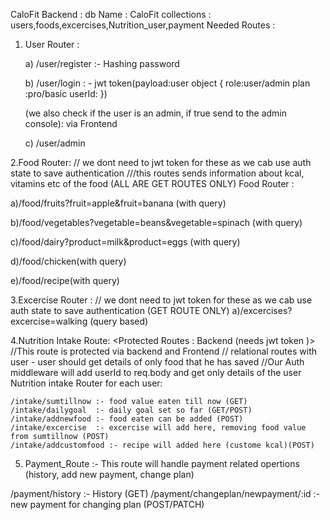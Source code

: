 CaloFit Backend :
db Name : CaloFit
collections : users,foods,excercises,Nutrition_user,payment
Needed Routes :

1.  User Router :

    a) /user/register :- Hashing password

    b) /user/login : - jwt token(payload:user object {
    role:user/admin
    plan :pro/basic
    userId:
    })

    (we also check if the user is an admin, if true send to the admin console): via Frontend

    c) /user/admin

2.Food Router: <Protected Route : via Frontend> // we dont need to jwt token for these as we cab use auth state to save authentication
///this routes sends information about kcal, vitamins etc of the food
(ALL ARE GET ROUTES ONLY)
Food Router :

a)/food/fruits?fruit=apple&fruit=banana (with query)

b)/food/vegetables?vegetable=beans&vegetable=spinach (with query)

c)/food/dairy?product=milk&product=eggs (with query)

d)/food/chicken(with query)

e)/food/recipe(with query)

3.Excercise Router :<Protected Route : via Frontend> // we dont need to jwt token for these as we cab use auth state to save authentication
(GET ROUTE ONLY)
a)/excercises?excercise=walking (query based)

4.Nutrition Intake Route: <Protected Routes : Backend (needs jwt token )> //This route is protected via backend and Frontend
// relational routes with user - user should get details of only food that he has saved
//Our Auth middleware will add userId to req.body and get only details of the user
Nutrition intake Router for each user:

    /intake/sumtillnow :- food value eaten till now (GET)
    /intake/dailygoal  :- daily goal set so far (GET/POST)
    /intake/addnewfood :- food eaten can be added (POST)
    /intake/excercise  :- excercise will add here, removing food value from sumtillnow (POST)
    /intake/addcustomfood :- recipe will added here (custome kcal)(POST)

5. Payment_Route :- This route will handle payment related opertions (history, add new payment, change plan)

/payment/history :- History (GET)
/payment/changeplan/newpayment/:id :- new payment for changing plan (POST/PATCH)
